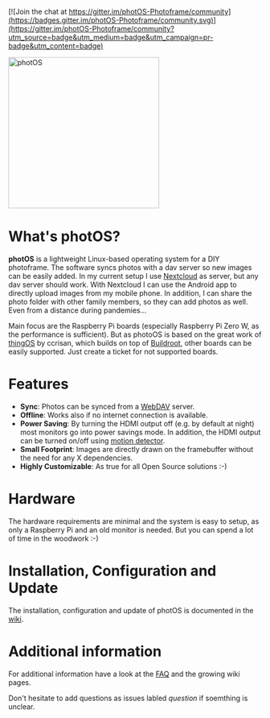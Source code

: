[![Join the chat at https://gitter.im/photOS-Photoframe/community](https://badges.gitter.im/photOS-Photoframe/community.svg)](https://gitter.im/photOS-Photoframe/community?utm_source=badge&utm_medium=badge&utm_campaign=pr-badge&utm_content=badge)

<img src="https://github.com/avanc/photOS/blob/master/logo/photos_logo.svg?raw=true" alt="photOS" width="300"/>


# What's photOS?

**photOS** is a lightweight Linux-based operating system for a DIY photoframe. The software syncs photos with a dav server so new images can be easily added. In my current setup I use [Nextcloud](https://nextcloud.com) as server, but any dav server should work. With Nextcloud I can use the Android app to directly upload images from my mobile phone. In addition, I can share the photo folder with other family members, so they can add photos as well. Even from a distance during pandemies...

Main focus are the Raspberry Pi boards (especially Raspberry Pi Zero W, as the performance is sufficient). But as photoOS is based on the great work of [thingOS](https://github.com/ccrisan/thingos) by ccrisan, which builds on top of [Buildroot](https://buildroot.uclibc.org), other boards can be easily supported. Just create a ticket for not supported boards.

# Features
* **Sync**: Photos can be synced from a [WebDAV](https://en.wikipedia.org/wiki/WebDAV) server.
* **Offline**: Works also if no internet connection is available.
* **Power Saving**: By turning the HDMI output off (e.g. by default at night) most monitors go into power savings mode. In addition, the HDMI output can be turned on/off using [motion detector](https://github.com/avanc/photOS/wiki/Motion-Detection).
* **Small Footprint**: Images are directly drawn on the framebuffer without the need for any X dependencies.
* **Highly Customizable**: As true for all Open Source solutions :-)

# Hardware
The hardware requirements are minimal and the system is easy to setup, as only a Raspberry Pi and an old monitor is needed. But you can spend a lot of time in the woodwork :-)

# Installation, Configuration and Update
The installation, configuration and update of photOS is documented in the [wiki](https://github.com/avanc/photOS/wiki/Installation).

# Additional information
For additional information have a look at the [FAQ](https://github.com/avanc/photOS/wiki/FAQ) and the growing wiki pages.

Don't hesitate to add questions as issues labled _question_ if soemthing is unclear.
